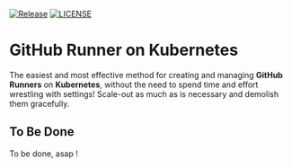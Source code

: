 [![Release](https://img.shields.io/github/v/release/btungut/github-runner-on-kubernetes?include_prereleases&style=plastic)](https://github.com/btungut/github-runner-on-kubernetes/releases)
[![LICENSE](https://img.shields.io/github/license/btungut/github-runner-on-kubernetes?style=plastic)](https://github.com/btungut/github-runner-on-kubernetes/blob/master/LICENSE)

# GitHub Runner on Kubernetes

The easiest and most effective method for creating and managing **GitHub Runners** on **Kubernetes**, without the need to spend time and effort wrestling with settings! Scale-out as much as is necessary and demolish them gracefully.

## To Be Done

To be done, asap !
